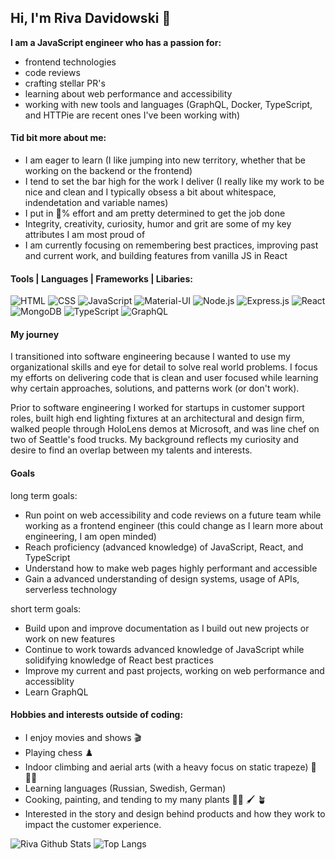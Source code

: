 ## Hi, I'm Riva Davidowski :wave:

**I am a JavaScript engineer who has a passion for:**

 - frontend technologies
 - code reviews 
 - crafting stellar PR's
 - learning about web performance and accessibility
 - working with new tools and languages (GraphQL, Docker, TypeScript, and HTTPie are recent ones I've been working with)
 
 #### Tid bit more about me:
 
  - I am eager to learn (I like jumping into new territory, whether that be working on the backend or the frontend)
  - I tend to set the bar high for the work I deliver (I really like my work to be nice and clean and I typically obsess a bit about whitespace, indendetation and variable names)
  - I put in :100:% effort and am pretty determined to get the job done
  - Integrity, creativity, curiosity, humor and grit are some of my key attributes I am most proud of
  - I am currently focusing on remembering best practices, improving past and current work, and building features from vanilla JS in React

#### Tools | Languages | Frameworks | Libaries: 

![HTML](https://img.shields.io/badge/HTML5-E34F26?style=for-the-badge&logo=html5&logoColor=white)
![CSS](https://img.shields.io/badge/CSS-239120?&style=for-the-badge&logo=css3&logoColor=white)
![JavaScript](https://img.shields.io/badge/JavaScript-F7DF1E?style=for-the-badge&logo=javascript&logoColor=black)
![Material-UI](https://img.shields.io/badge/Material--UI-0081CB?style=for-the-badge&logo=material-ui&logoColor=white)
![Node.js](https://img.shields.io/badge/Node.js-43853D?style=for-the-badge&logo=node.js&logoColor=white)
![Express.js](https://img.shields.io/badge/Express.js-404D59?style=for-the-badge)
![React](https://img.shields.io/badge/React-20232A?style=for-the-badge&logo=react&logoColor=61DAFB)
![MongoDB](https://img.shields.io/badge/MongoDB-4EA94B?style=for-the-badge&logo=mongodb&logoColor=white)
![TypeScript](https://img.shields.io/badge/typescript-%23007ACC.svg?style=for-the-badge&logo=typescript&logoColor=white)
![GraphQL](https://img.shields.io/badge/Apollo%20GraphQL-311C87?&style=for-the-badge&logo=Apollo%20GraphQL&logoColor=white)


#### My journey

I transitioned into software engineering because I wanted to use my organizational skills and eye for detail to solve real world problems. I focus my efforts on delivering code that is clean and user focused while learning why certain approaches, solutions, and patterns work (or don't work).

Prior to software engineering I worked for startups in customer support roles, built high end lighting fixtures at an architectural and design firm, walked people through HoloLens demos at Microsoft, and was line chef on two of Seattle's food trucks. My background reflects my curiosity and desire to find an overlap between my talents and interests.

#### Goals

long term goals:
   - Run point on web accessibility and code reviews on a future team while working as a frontend engineer (this could change as I learn more about engineering, I am open minded)
   - Reach proficiency (advanced knowledge) of JavaScript, React, and TypeScript 
   - Understand how to make web pages highly performant and accessible      
   - Gain a advanced understanding of design systems, usage of APIs, serverless technology

 short term goals:
  - Build upon and improve documentation as I build out new projects or work on new features
  - Continue to work towards advanced knowledge of JavaScript while solidifying knowledge of React best practices
  - Improve my current and past projects, working on web performance and accessiblity
  - Learn GraphQL

#### Hobbies and interests outside of coding:
   - I enjoy movies and shows :clapper:	
   - Playing chess :chess_pawn:	
   - Indoor climbing and aerial arts (with a heavy focus on static trapeze) :circus_tent:	 :climbing_woman:
   - Learning languages (Russian, Swedish, German) 
   - Cooking, painting, and tending to my many plants :woman_cook:	:paintbrush:	:potted_plant:	
   - Interested in the story and design behind products and how they work to impact the customer experience.

![Riva Github Stats](https://github-readme-stats.vercel.app/api?username=rivad2&show_icons=true&theme=gotham)
![Top Langs](https://github-readme-stats.vercel.app/api/top-langs/?username=rivad2&layout=compact)

